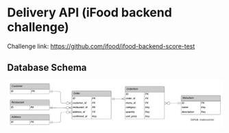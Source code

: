 # Delivery API (iFood backend challenge)

Challenge link: <a href="https://github.com/ifood/ifood-backend-score-test">https://github.com/ifood/ifood-backend-score-test</a>

## Database Schema
<img src="https://github.com/mateusvictor/Delivery-API/blob/main/screenshots/db-schema-v1.png">
